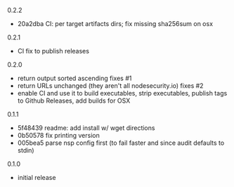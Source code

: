 0.2.2

* 20a2dba CI: per target artifacts dirs; fix missing sha256sum on osx

0.2.1

* CI fix to publish releases

0.2.0

* return output sorted ascending fixes #1
* return URLs unchanged (they aren't all nodesecurity.io) fixes #2
* enable CI and use it to build executables, strip executables, publish tags to Github Releases, add builds for OSX

0.1.1

* 5f48439 readme: add install w/ wget directions
* 0b50578 fix printing version
* 005bea5 parse nsp config first (to fail faster and since audit defaults to stdin)

0.1.0

* initial release
